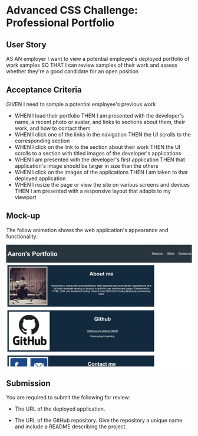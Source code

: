 # Advanced CSS Challenge: Professional Portfolio


## User Story

AS AN employer
I want to view a potential employee's deployed portfolio of work samples SO THAT I can review samples of their work and assess whether they're a good candidate for an open position

## Acceptance Criteria

GIVEN I need to sample a potential employee's previous work
* WHEN I load their portfolio
THEN I am presented with the developer's name, a recent photo or avatar, and links to sections about them, their work, and how to contact them
* WHEN I click one of the links in the navigation
THEN the UI scrolls to the corresponding section
* WHEN I click on the link to the section about their work
THEN the UI scrolls to a section with titled images of the developer's applications
* WHEN I am presented with the developer's first application
THEN that application's image should be larger in size than the others
* WHEN I click on the images of the applications
THEN I am taken to that deployed application
* WHEN I resize the page or view the site on various screens and devices
THEN I am presented with a responsive layout that adapts to my viewport

## Mock-up

The follow animation shows the web application's appearance and functionality: 

![Alt text](/assets/images/profile.jpg)

## Submission

You are required to submit the following for review:

* The URL of the deployed application.

* The URL of the GitHub repository. Give the repository a unique name and include a README describing the project.